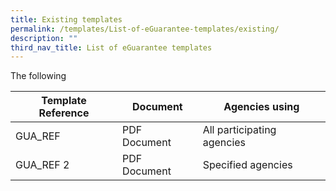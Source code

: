 ```yaml
---
title: Existing templates
permalink: /templates/List-of-eGuarantee-templates/existing/
description: ""
third_nav_title: List of eGuarantee templates
---
```


The following 

| Template Reference | Document | Agencies using |
| -------- | -------- | -------- |
| GUA_REF| PDF Document| All participating agencies|
| GUA_REF 2| PDF Document| Specified agencies|